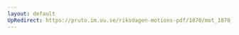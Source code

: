 ```yaml
---
layout: default
UpRedirect: https://pruto.im.uu.se/riksdagen-motions-pdf/1870/mot_1870__ak__181/mot_1870__ak__181-005.pdf
---
```

